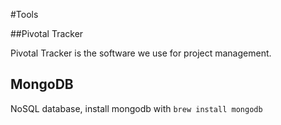 #Tools

##Pivotal Tracker

Pivotal Tracker is the software we use for project management.

## MongoDB

NoSQL database, install mongodb with `brew install mongodb`
